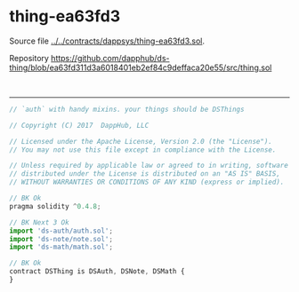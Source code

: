 # thing-ea63fd3

Source file [../../contracts/dappsys/thing-ea63fd3.sol](../../contracts/dappsys/thing-ea63fd3.sol).

Repository https://github.com/dapphub/ds-thing/blob/ea63fd311d3a6018401eb2ef84c9deffaca20e55/src/thing.sol

<br />

<hr />

```javascript
// `auth` with handy mixins. your things should be DSThings

// Copyright (C) 2017  DappHub, LLC

// Licensed under the Apache License, Version 2.0 (the "License").
// You may not use this file except in compliance with the License.

// Unless required by applicable law or agreed to in writing, software
// distributed under the License is distributed on an "AS IS" BASIS,
// WITHOUT WARRANTIES OR CONDITIONS OF ANY KIND (express or implied).

// BK Ok
pragma solidity ^0.4.8;

// BK Next 3 Ok
import 'ds-auth/auth.sol';
import 'ds-note/note.sol';
import 'ds-math/math.sol';

// BK Ok
contract DSThing is DSAuth, DSNote, DSMath {
}

```
